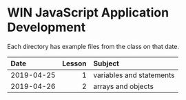 # WIN JavaScript Application Development

Each directory has example files from the class on that date.

| Date | Lesson | Subject |
| :--- | ---: | :--- |
| 2019-04-25 | 1 | variables and statements |
| 2019-04-26 | 2 | arrays and objects |

